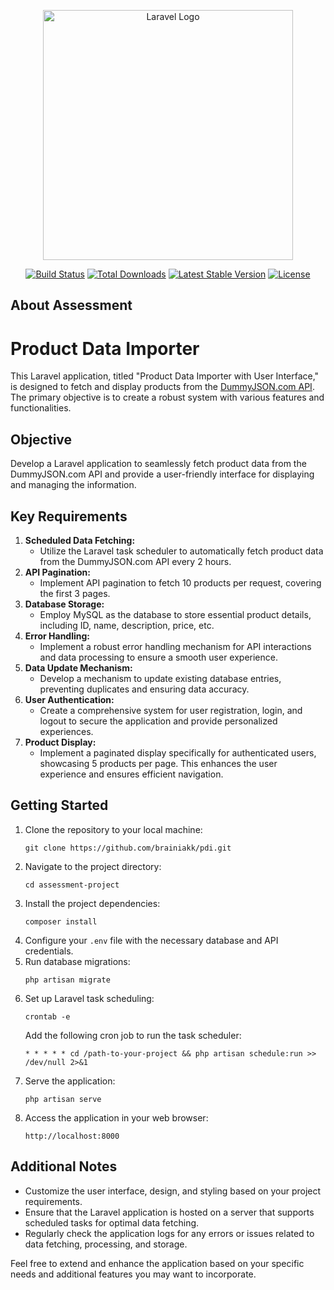 <p align="center"><a href="https://laravel.com" target="_blank"><img src="https://raw.githubusercontent.com/laravel/art/master/logo-lockup/5%20SVG/2%20CMYK/1%20Full%20Color/laravel-logolockup-cmyk-red.svg" width="400" alt="Laravel Logo"></a></p>

<p align="center">
<a href="https://github.com/laravel/framework/actions"><img src="https://github.com/laravel/framework/workflows/tests/badge.svg" alt="Build Status"></a>
<a href="https://packagist.org/packages/laravel/framework"><img src="https://img.shields.io/packagist/dt/laravel/framework" alt="Total Downloads"></a>
<a href="https://packagist.org/packages/laravel/framework"><img src="https://img.shields.io/packagist/v/laravel/framework" alt="Latest Stable Version"></a>
<a href="https://packagist.org/packages/laravel/framework"><img src="https://img.shields.io/packagist/l/laravel/framework" alt="License"></a>
</p>

## About  Assessment
<!-- Product Data Importer Assessment -->

<h1>Product Data Importer</h1>

<p>This Laravel application, titled "Product Data Importer with User Interface," is designed to fetch and display products from the <a href="https://dummyjson.com/products" target="_blank">DummyJSON.com API</a>. The primary objective is to create a robust system with various features and functionalities.</p>

<!-- Objective -->

<h2>Objective</h2>

<p>Develop a Laravel application to seamlessly fetch product data from the DummyJSON.com API and provide a user-friendly interface for displaying and managing the information.</p>

<!-- Key Requirements -->

<h2>Key Requirements</h2>

<ol>
  <li><strong>Scheduled Data Fetching:</strong>
    <ul>
      <li>Utilize the Laravel task scheduler to automatically fetch product data from the DummyJSON.com API every 2 hours.</li>
    </ul>
  </li>

  <li><strong>API Pagination:</strong>
    <ul>
      <li>Implement API pagination to fetch 10 products per request, covering the first 3 pages.</li>
    </ul>
  </li>

  <li><strong>Database Storage:</strong>
    <ul>
      <li>Employ MySQL as the database to store essential product details, including ID, name, description, price, etc.</li>
    </ul>
  </li>

  <li><strong>Error Handling:</strong>
    <ul>
      <li>Implement a robust error handling mechanism for API interactions and data processing to ensure a smooth user experience.</li>
    </ul>
  </li>

  <li><strong>Data Update Mechanism:</strong>
    <ul>
      <li>Develop a mechanism to update existing database entries, preventing duplicates and ensuring data accuracy.</li>
    </ul>
  </li>

  <li><strong>User Authentication:</strong>
    <ul>
      <li>Create a comprehensive system for user registration, login, and logout to secure the application and provide personalized experiences.</li>
    </ul>
  </li>

  <li><strong>Product Display:</strong>
    <ul>
      <li>Implement a paginated display specifically for authenticated users, showcasing 5 products per page. This enhances the user experience and ensures efficient navigation.</li>
    </ul>
  </li>
</ol>

<!-- Getting Started -->

<h2>Getting Started</h2>

<ol>
  <li>Clone the repository to your local machine:
    <pre><code>git clone https://github.com/brainiakk/pdi.git</code></pre>
  </li>

  <li>Navigate to the project directory:
    <pre><code>cd assessment-project</code></pre>
  </li>

  <li>Install the project dependencies:
    <pre><code>composer install</code></pre>
  </li>

  <li>Configure your <code>.env</code> file with the necessary database and API credentials.</li>

  <li>Run database migrations:
    <pre><code>php artisan migrate</code></pre>
  </li>

  <li>Set up Laravel task scheduling:
    <pre><code>crontab -e</code></pre>
    Add the following cron job to run the task scheduler:
    <pre><code>* * * * * cd /path-to-your-project && php artisan schedule:run &gt;&gt; /dev/null 2&gt;&amp;1</code></pre>
  </li>

  <li>Serve the application:
    <pre><code>php artisan serve</code></pre>
  </li>

  <li>Access the application in your web browser:
    <pre><code>http://localhost:8000</code></pre>
  </li>
</ol>

<!-- Additional Notes -->

<h2>Additional Notes</h2>

<ul>
  <li>Customize the user interface, design, and styling based on your project requirements.</li>
  <li>Ensure that the Laravel application is hosted on a server that supports scheduled tasks for optimal data fetching.</li>
  <li>Regularly check the application logs for any errors or issues related to data fetching, processing, and storage.</li>
</ul>

<p>Feel free to extend and enhance the application based on your specific needs and additional features you may want to incorporate.</p>
